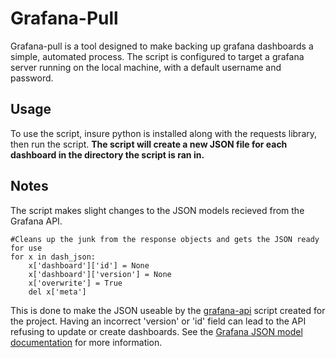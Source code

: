 # Grafana-Pull

Grafana-pull is a tool designed to make backing up grafana dashboards a simple, automated process. The script is configured to target a grafana server running on the local machine, with a default username and password. 

## Usage

To use the script, insure python is installed along with the requests library, then run the script. **The script will create a new JSON file for each dashboard in the directory the script is ran in.** 

## Notes

The script makes slight changes to the JSON models recieved from the Grafana API.

    #Cleans up the junk from the response objects and gets the JSON ready for use
    for x in dash_json:
        x['dashboard']['id'] = None
        x['dashboard']['version'] = None
        x['overwrite'] = True
        del x['meta']

This is done to make the JSON useable by the [grafana-api](https://github.com/Async-Clock/Senior-Design/tree/main/Scripts/Grafana-API) script created for the project. Having an incorrect 'version' or 'id' field can lead to the API refusing to update or create dashboards. See the [Grafana JSON model documentation](https://grafana.com/docs/grafana/latest/dashboards/json-model/) for more information.
